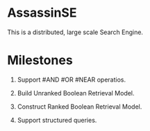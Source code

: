 AssassinSE
==========

This is a distributed, large scale Search Engine.


Milestones
==========
1. Support #AND #OR #NEAR operatios.

2. Build Unranked Boolean Retrieval Model.

3. Construct Ranked Boolean Retrieval Model.

4. Support structured queries.
